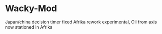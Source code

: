 # Wacky-Mod
Japan/china decision timer fixed
Afrika rework experimental, Oil from axis now stationed in Afrika
